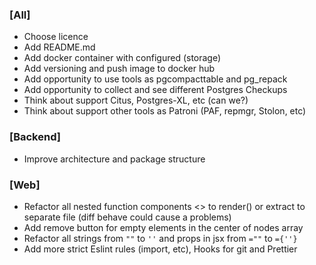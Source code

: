 ### [All]
- Choose licence
- Add README.md
- Add docker container with configured (storage)
- Add versioning and push image to docker hub
- Add opportunity to use tools as pgcompacttable and pg_repack
- Add opportunity to collect and see different Postgres Checkups
- Think about support Citus, Postgres-XL, etc (can we?)
- Think about support other tools as Patroni (PAF, repmgr, Stolon, etc)

### [Backend]
- Improve architecture and package structure

### [Web]
- Refactor all nested function components <> to render() or extract to separate file (diff behave could cause a problems)
- Add remove button for empty elements in the center of nodes array
- Refactor all strings from `""` to `''` and props in jsx from `=""` to `={''}`
- Add more strict Eslint rules (import, etc), Hooks for git and Prettier
